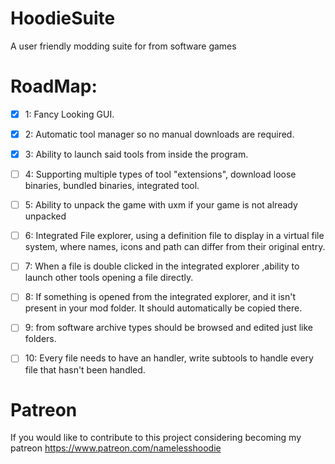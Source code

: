 # HoodieSuite
 A user friendly modding suite for from software games

# RoadMap:
- [x] 1: Fancy Looking GUI.

- [x] 2: Automatic tool manager so no manual downloads are required.

- [x] 3: Ability to launch said tools from inside the program.

- [ ] 4: Supporting multiple types of tool "extensions", download loose binaries, bundled binaries, integrated tool.

- [ ] 5: Ability to unpack the game with uxm if your game is not already unpacked

- [ ] 6: Integrated File explorer, using a definition file to display in a virtual file system, where names, icons and path can differ from their original entry.

- [ ] 7:  When a file is double clicked in the integrated explorer ,ability to launch other tools opening a file directly.

- [ ] 8: If something is opened from the integrated explorer, and it isn't present in your mod folder. It should automatically be copied there.

- [ ] 9: from software archive types should be browsed and edited just like folders.

- [ ] 10: Every file needs to have an handler, write subtools to handle every file that hasn't been handled.

# Patreon
If you would like to contribute to this project considering becoming my patreon 
https://www.patreon.com/namelesshoodie
